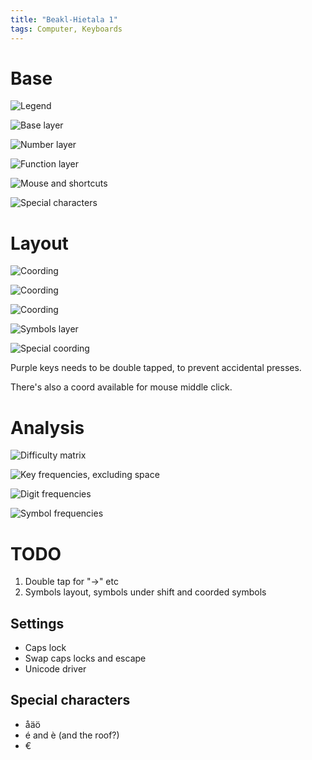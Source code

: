 ```yaml
---
title: "Beakl-Hietala 1"
tags: Computer, Keyboards
---
```


# Base

![Legend](/images/beakl-hietala/legend.png)

![Base layer](/images/beakl-hietala/base.png)

![Number layer](/images/beakl-hietala/num.png)

![Function layer](/images/beakl-hietala/fun.png)

![Mouse and shortcuts](/images/beakl-hietala/short.png)

![Special characters](/images/beakl-hietala/spec.png)



# Layout

![Coording](/images/beakl-hietala/coord1.png)

![Coording](/images/beakl-hietala/coord2.png)

![Coording](/images/beakl-hietala/coord3.png)

![Symbols layer](/images/beakl-hietala/sym.png)

![Special coording](/images/beakl-hietala/spec-coord.png)

Purple keys needs to be double tapped, to prevent accidental presses.

There's also a coord available for mouse middle click.


# Analysis

![Difficulty matrix](/images/beakl-hietala/diff.png)

![Key frequencies, excluding space](/images/beakl-hietala/single-freq.svg)

![Digit frequencies](/images/beakl-hietala/digit-freq.svg)

![Symbol frequencies](/images/beakl-hietala/symbol-freq.svg)

# TODO

1. Double tap for "->" etc
2. Symbols layout, symbols under shift and coorded symbols

## Settings

* Caps lock
* Swap caps locks and escape
* Unicode driver

## Special characters

* åäö
* é and è (and the roof?)
* €

